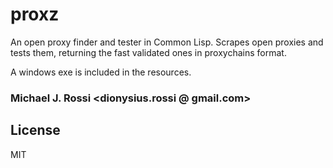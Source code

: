 # proxz

An open proxy finder and tester in Common Lisp.
Scrapes open proxies and tests them, returning the fast validated ones in proxychains
format.

A windows exe is included in the resources.

### Michael J. Rossi <dionysius.rossi @ gmail.com>

## License

MIT
